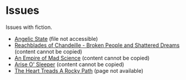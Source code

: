 # Issues

Issues with fiction.

- [Angelic State](./authors/lasairionaraske/angelicstate.md) (file not accessible)
- [Reachblades of Chandeille - Broken People and Shattered Dreams](./authors/ninavask/reachbladesofchandeille_brokenpeopleandshattereddreams.md) (content cannot be copied)
- [An Empire of Mad Science](./authors/ninavask/anempireofmadscience.md) (content cannot be copied)
- [Arise O' Sleeper](./authors/miscauthors/ariseosleeper.md) (content cannot be copied)
- [The Heart Treads A Rocky Path](./authors/miscauthors/thehearttreadsarockypath.md) (page not available)